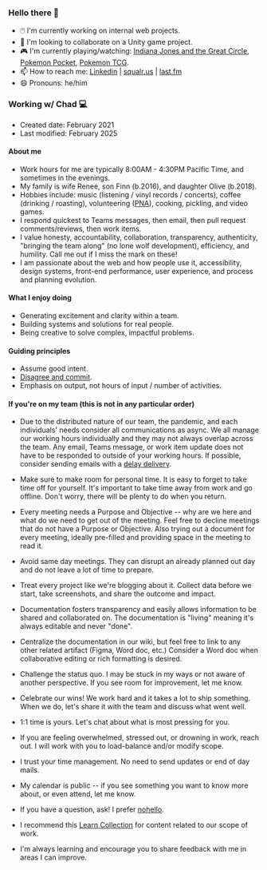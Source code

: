 ### Hello there 👋

- 🖱️ I'm currently working on internal web projects.
- 👯 I'm looking to collaborate on a Unity game project.
- 🎮 I'm currently playing/watching: [Indiana Jones and the Great Circle](https://www.xbox.com/en-in/games/indiana-jones-and-the-great-circle), [Pokemon Pocket](https://play.google.com/store/apps/details?id=jp.pokemon.pokemontcgp&hl=en-US), [Pokemon TCG](https://www.pokemon.com/us/pokemon-tcg).
- 📫 How to reach me: [Linkedin](https://www.linkedin.com/in/chadschulz/) | [squalr.us](https://squalr.us) | [last.fm](https://www.last.fm/user/squalrus)
- 😄 Pronouns: he/him

### Working w/ Chad 💻

- Created date: February 2021
- Last modified: February 2025

#### About me

- Work hours for me are typically 8:00AM - 4:30PM Pacific Time, and sometimes in the evenings.
- My family is wife Renee, son Finn (b.2016), and daughter Olive (b.2018).
- Hobbies include: music (listening / vinyl records / concerts), coffee (drinking / roasting), volunteering ([PNA](https://www.phinneycenter.org/)), cooking, pickling, and video games.
- I respond quickest to Teams messages, then email, then pull request comments/reviews, then work items.
- I value honesty, accountability, collaboration, transparency, authenticity, "bringing the team along" (no lone wolf development), efficiency, and humility. Call me out if I miss the mark on these!
- I am passionate about the web and how people use it, accessibility, design systems, front-end performance, user experience, and process and planning evolution.

#### What I enjoy doing

- Generating excitement and clarity within a team.
- Building systems and solutions for real people.
- Being creative to solve complex, impactful problems.

#### Guiding principles

- Assume good intent.
- [Disagree and commit](https://en.wikipedia.org/wiki/Disagree_and_commit).
- Emphasis on output, not hours of input / number of activities.

#### If you're on my team (this is not in any particular order)

- Due to the distributed nature of our team, the pandemic, and each individuals' needs consider all communications as async. We all manage our working hours individually and they may not always overlap across the team. Any email, Teams message, or work item update does not have to be responded to outside of your working hours. If possible, consider sending emails with a [delay delivery](https://support.microsoft.com/en-us/office/delay-or-schedule-sending-email-messages-026af69f-c287-490a-a72f-6c65793744ba).

- Make sure to make room for personal time. It is easy to forget to take time off for yourself. It's important to take time away from work and go offline. Don't worry, there will be plenty to do when you return.

- Every meeting needs a Purpose and Objective -- why are we here and what do we need to get out of the meeting. Feel free to decline meetings that do not have a Purpose or Objective. Also trying out a document for every meeting, ideally pre-filled and providing space in the meeting to read it.

- Avoid same day meetings. They can disrupt an already planned out day and do not leave a lot of time to prepare.

- Treat every project like we're blogging about it. Collect data before we start, take screenshots, and share the outcome and impact.

- Documentation fosters transparency and easily allows information to be shared and collaborated on. The documentation is "living" meaning it's always editable and never "done".

- Centralize the documentation in our wiki, but feel free to link to any other related artifact (Figma, Word doc, etc.) Consider a Word doc when collaborative editing or rich formatting is desired.

- Challenge the status quo. I may be stuck in my ways or not aware of another perspective. If you see room for improvement, let me know.

- Celebrate our wins! We work hard and it takes a lot to ship something. When we do, let's share it with the team and discuss what went well.

- 1:1 time is yours. Let's chat about what is most pressing for you.

- If you are feeling overwhelmed, stressed out, or drowning in work, reach out. I will work with you to load-balance and/or modify scope.

- I trust your time management. No need to send updates or end of day mails.

- My calendar is public -- if you see something you want to know more about, or even attend, let me know.

- If you have a question, ask! I prefer [nohello](https://www.nohello.com/).

- I recommend this [Learn Collection](https://docs.microsoft.com/en-us/users/squalrus/collections/ype3ie0jdwmx56) for content related to our scope of work.

- I'm always learning and encourage you to share feedback with me in areas I can improve.

<!--
Chad Schulz (he/him)
Principal SDE Manager | azure.com
-->
